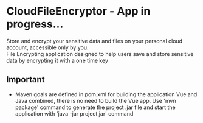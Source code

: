 # CloudFileEncryptor - App in progress...
Store and encrypt your sensitive data and files on your personal cloud account, accessible only by you.  
File Encrypting application designed to help users save and store sensitive data by encrypting it with a one time key

## Important
* Maven goals are defined in pom.xml for building the application Vue and Java combined, there is no need to build the Vue app. Use 'mvn package' command to generate the project .jar file and start the application with 'java -jar project.jar' command
